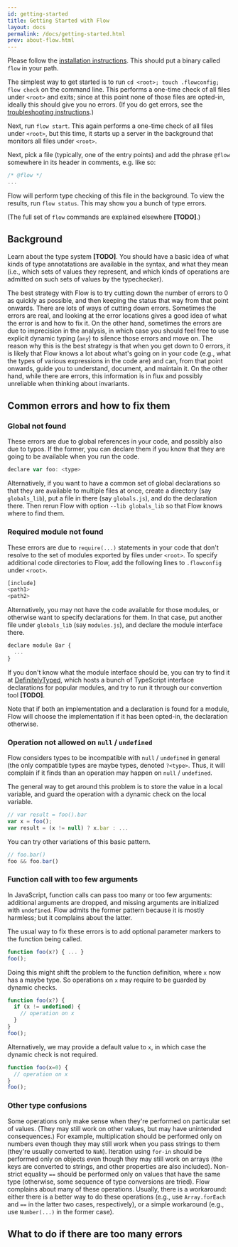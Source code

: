 ```yaml
---
id: getting-started
title: Getting Started with Flow
layout: docs
permalink: /docs/getting-started.html
prev: about-flow.html
---
```


Please follow the [installation instructions](00-installing-flow.md). This should put a binary called `flow` in your path. 

The simplest way to get started is to run `cd <root>; touch .flowconfig; flow check` on the command line. This performs a one-time check of all files under `<root>` and exits; since at this point none of those files are opted-in, ideally this should give you no errors. (If you do get errors, see the [troubleshooting instructions](02-troubleshooting.md).)

Next, run `flow start`. This again performs a one-time check of all files under `<root>`, but this time, it starts up a server in the background that monitors all files under `<root>`.

Next, pick a file (typically, one of the entry points) and add the phrase `@flow` somewhere in its header in comments, e.g. like so:

```javascript
/* @flow */
...
```

Flow will perform type checking of this file in the background. To view the results, run `flow status`. This may show you a bunch of type errors.

(The full set of `flow` commands are explained elsewhere **[TODO]**.)

## Background

Learn about the type system **[TODO]**. You should have a basic idea of what kinds of type annotatations are available in the syntax, and what they mean (i.e., which sets of values they represent, and which kinds of operations are admitted on such sets of values by the typechecker).

The best strategy with Flow is to try cutting down the number of errors to 0 as quickly as possible, and then keeping the status that way from that point onwards. There are lots of ways of cutting down errors. Sometimes the errors are real, and looking at the error locations gives a good idea of what the error is and how to fix it. On the other hand, sometimes the errors are due to imprecision in the analysis, in which case you should feel free to use explicit dynamic typing (`any`) to silence those errors and move on. The reason why this is the best strategy is that when you get down to 0 errors, it is likely that Flow knows a lot about what's going on in your code (e.g., what the types of various expressions in the code are) and can, from that point onwards, guide you to understand, document, and maintain it. On the other hand, while there are errors, this information is in flux and possibly unreliable when thinking about invariants.

## Common errors and how to fix them

### Global not found

These errors are due to global references in your code, and possibly also due to typos. If the former, you can declare them if you know that they are going to be available when you run the code.

```javascript
declare var foo: <type>
```

Alternatively, if you want to have a common set of global declarations so that they are available to multiple files at once, create a directory (say `globals_lib`), put a file in there (say `globals.js`), and do the declaration there. Then rerun Flow with option `--lib globals_lib` so that Flow knows where to find them.

### Required module not found

These errors are due to `require(...)` statements in your code that don't resolve to the set of modules exported by files under `<root>`. To specify additional code directories to Flow, add the following lines to `.flowconfig` under `<root>`.

```javascript
[include]
<path1>
<path2>
```

Alternatively, you may not have the code available for those modules, or otherwise want to specify declarations for them. In that case, put another file under `globals_lib` (say `modules.js`), and declare the module interface there.

```javascript
declare module Bar {
  ...
}  
```

If you don't know what the module interface should be, you can try to find it at [DefinitelyTyped](https://github.com/borisyankov/DefinitelyTyped), which hosts a bunch of TypeScript interface declarations for popular modules, and try to run it through our convertion tool **[TODO]**.

Note that if both an implementation and a declaration is found for a module, Flow will choose the implementation if it has been opted-in, the declaration otherwise.

### Operation not allowed on `null` / `undefined`

Flow considers types to be incompatible with `null` / `undefined` in general (the only compatible types are maybe types, denoted `?<type>`. Thus, it will complain if it finds than an operation may happen on `null` / `undefined`.

The general way to get around this problem is to store the value in a local variable, and guard the operation with a dynamic check on the local variable.

```javascript
// var result = foo().bar
var x = foo();
var result = (x != null) ? x.bar : ...
```

You can try other variations of this basic pattern.

```javascript
// foo.bar()
foo && foo.bar()
```

### Function call with too few arguments

In JavaScript, function calls can pass too many or too few arguments: additional arguments are dropped, and missing arguments are initialized with `undefined`. Flow admits the former pattern because it is mostly harmless; but it complains about the latter.

The usual way to fix these errors is to add optional parameter markers to the function being called.

```javascript
function foo(x?) { ... }
foo();
```

Doing this might shift the problem to the function definition, where `x` now has a maybe type. So operations on `x` may require to be guarded by dynamic checks.

```javascript
function foo(x?) {
  if (x != undefined) { 
    // operation on x 
  }
}
foo();
```

Alternatively, we may provide a default value to `x`, in which case the dynamic check is not required.

```javascript
function foo(x=0) {
  // operation on x 
}
foo();
```

### Other type confusions

Some operations only make sense when they're performed on particular set of values. (They may still work on other values, but may have unintended consequences.) For example, multiplication should be performed only on numbers even though they may still work when you pass strings to them (they're usually converted to `NaN`). Iteration using `for-in` should be performed only on objects even though they may still work on arrays (the keys are converted to strings, and other properties are also included). Non-strict equality `==` should be performed only on values that have the same type (otherwise, some sequence of type conversions are tried). Flow complains about many of these operations. Usually, there is a workaround: either there is a better way to do these operations (e.g., use `Array.forEach` and `==` in the latter two cases, respectively), or a simple workaround (e.g., use `Number(...)` in the former case).

 
## What to do if there are too many errors





